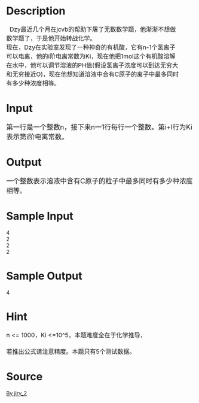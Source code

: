 
# Description

<div class="content"><p><span style="font-size: medium">  Dzy最近几个月在jcvb的帮助下屠了无数数学题，他渐渐不想做<br/>
数学题了，于是他开始转战化学。<br/>
现在，Dzy在实验室发现了一种神奇的有机酸，它有n-1个氢离子<br/>
可以电离，他的i阶电离常数为Ki，现在他把1mol这个有机酸溶解<br/>
在水中，他可以调节溶液的PH值(假设氢离子浓度可以到达无穷大<br/>
和无穷接近O)，现在他想知道溶液中合有C原子的离子中最多同时<br/>
有多少种浓度相等。<br/>
</span></p></div>

# Input

<div class="content"><p><font size="4">第一行是一个整数n，接下来n一1行每行一个整数。第i+l行为Ki表示第i阶电离常数。<br/>
</font></p></div>

# Output

<div class="content"><p><font size="4">一个整数表示溶液中含有C原子的粒子中最多同时有多少种浓度相等。<br/>
</font></p></div>

# Sample Input

<div class="content"><span class="sampledata">4<br/>
2<br/>
2<br/>
2<br/>
</span></div>

# Sample Output

<div class="content"><span class="sampledata">4<br/>
</span></div>

# Hint

<div class="content"><p></p><p><span style="font-size: medium">n &lt;= 1000，Ki &lt;=10^5，本题难度全在于化学推导，<br/><br/>
若推出公式请注意精度。本题只有5个测试数据。</span></p><p></p></div>

# Source

<div class="content"><p><a href="problemset.php?search=By jiry_2">By jiry_2</a></p></div>

